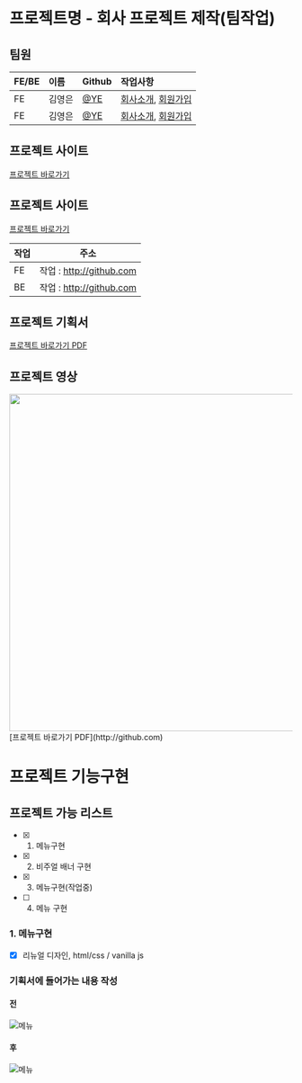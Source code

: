 # 프로젝트명 - 회사 프로젝트 제작(팀작업)

## 팀원
<!-- FE(프론트엔드), BE(백엔드) -->
FE/BE | 이름 | Github | 작업사항
:---|:---|:---|:---
FE | 김영은 | [@YE](http://github.com/abcd) | [회사소개](http://www.naver.com), [회원가입](http://naver.com)
FE | 김영은 | [@YE](http://github.com/abcd) | [회사소개](http://www.naver.com), [회원가입](http://naver.com)

## 프로젝트 사이트
[프로젝트 바로가기](http://github.com)
## 프로젝트 사이트
[프로젝트 바로가기](http://github.com)

작업 | 주소
---|---
FE | 작업 : http://github.com
BE | 작업 : http://github.com

## 프로젝트 기획서
[프로젝트 바로가기 PDF](http://github.com)

## 프로젝트 영상
<img src="./img/view.gif" width="600px">
[프로젝트 바로가기 PDF](http://github.com)

# 프로젝트 기능구현
## 프로젝트 가능 리스트
- [x] 1. 메뉴구현
- [x] 2. 비주얼 배너 구현
- [x] 3. 메뉴구현(작업중)
- [ ] 4. 메뉴 구현

### 1. 메뉴구현 
- [x] 리뉴얼 디자인, html/css / vanilla js

### 기획서에 들어가는 내용 작성

#### 전
![메뉴](./img/menu1.png)
#### 후
![메뉴](./img/menu1_on.png)
